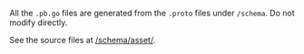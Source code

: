 All the `.pb.go` files are generated from the `.proto` files under `/schema`. Do
not modify directly.

See the source files at [/schema/asset/](../../../schema/asset/).
